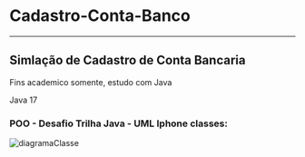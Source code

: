 <h1>Cadastro-Conta-Banco</h1>

____________________________________________________
<h2>Simlação de Cadastro de Conta Bancaria</h2>

<p>Fins academico somente, estudo com Java</p>
<p>Java 17</p>


### POO - Desafio Trilha Java - UML Iphone classes:


![diagramaClasse](https://github.com/claudianeCS/conta_terminal_simulacao/assets/103538940/d53ddae4-fdbf-4060-9c48-7a2a57decdeb)
